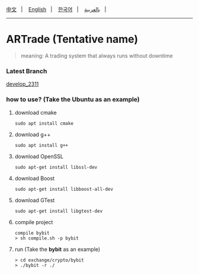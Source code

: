 [中文](./language/Chinese.md)&nbsp;&nbsp;&nbsp;|&nbsp;&nbsp;&nbsp;
[English](./README.md)&nbsp;&nbsp;&nbsp;|&nbsp;&nbsp;&nbsp;
[한국어](./language/Korean.md)&nbsp;&nbsp;&nbsp;|&nbsp;&nbsp;&nbsp;
[بالعربية](./language/Arabic.md)&nbsp;&nbsp;&nbsp;|&nbsp;&nbsp;&nbsp;

<hr/>

# ARTrade (Tentative name)
> meaning: A trading system that always runs without downtime

### Latest Branch
[develop_2311](https://github.com/hulingyue/ARTrade/tree/develop_2311)

### how to use? (Take the **Ubuntu** as an example)
1. download cmake
    ``` shell
    sudo apt install cmake
    ```
2. download g++
    ```shell
    sudo apt install g++
    ```
3. download OpenSSL
    ```shell
    sudo apt-get install libssl-dev
    ```
4. download Boost
    ```shell
    sudo apt-get install libboost-all-dev
    ```
5. download GTest
    ```shell
    sudo apt-get install libgtest-dev
    ```
6. compile project
    ``` shell
    compile bybit
    > sh compile.sh -p bybit
    ```
7. run (Take the **bybit** as an example)
    ```shell
    > cd exchange/crypto/bybit
    > ./bybit -r ./
    ```